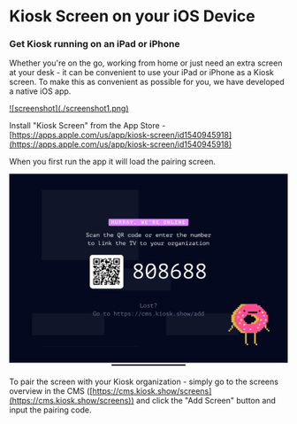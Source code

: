 # Kiosk Screen on your iOS Device
### Get Kiosk running on an iPad or iPhone

Whether you're on the go, working from home or just need an extra screen at your desk - it can be convenient to use your iPad or iPhone as a Kiosk screen. To make this as convenient as possible for you, we have developed a native iOS app.

<a href="https://apps.apple.com/us/app/kiosk-screen/id1540945918" target="_blank">
    ![screenshot](./screenshot1.png)
</a>

Install "Kiosk Screen" from the App Store - [https://apps.apple.com/us/app/kiosk-screen/id1540945918](https://apps.apple.com/us/app/kiosk-screen/id1540945918)

When you first run the app it will load the pairing screen.

![screenshot](./screenshot2.png)

To pair the screen with your Kiosk organization - simply go to the screens overview in the CMS ([https://cms.kiosk.show/screens](https://cms.kiosk.show/screens)) and click the "Add Screen" button and input the pairing code.